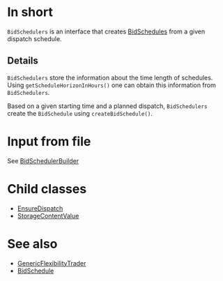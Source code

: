 # In short

`BidSchedulers` is an interface that creates [BidSchedules](./BidSchedule.md) from a given dispatch schedule.

## Details

`BidSchedulers` store the information about the time length of schedules.
Using `getScheduleHorizonInHours()` one can obtain this information from `BidSchedulers`.

Based on a given starting time and a planned dispatch, `BidSchedulers` create the `BidSchedule` using `createBidSchedule()`.

# Input from file

See [BidSchedulerBuilder](./BidSchedulerBuilder.md)

# Child classes

* [EnsureDispatch](./EnsureDispatch.md)
* [StorageContentValue](./StorageContentValue.md)

# See also

* [GenericFlexibilityTrader](../Agents/GenericFlexibilityTrader.md)
* [BidSchedule](./BidSchedule.md)